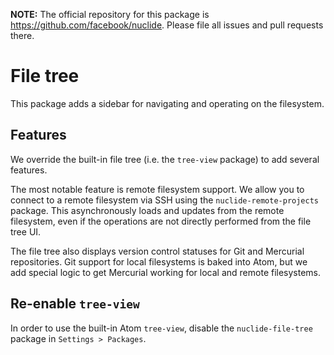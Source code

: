 **NOTE:** The official repository for this package is https://github.com/facebook/nuclide.
Please file all issues and pull requests there.

# File tree

This package adds a sidebar for navigating and operating on the filesystem.

## Features

We override the built-in file tree (i.e. the `tree-view` package) to add
several features.

The most notable feature is remote filesystem support. We allow you to connect
to a remote filesystem via SSH using the `nuclide-remote-projects` package.
This asynchronously loads and updates from the remote filesystem, even if the
operations are not directly performed from the file tree UI.

The file tree also displays version control statuses for Git and Mercurial
repositories. Git support for local filesystems is baked into Atom, but we add
special logic to get Mercurial working for local and remote filesystems.

## Re-enable `tree-view`

In order to use the built-in Atom `tree-view`, disable the `nuclide-file-tree`
package in `Settings > Packages`.
